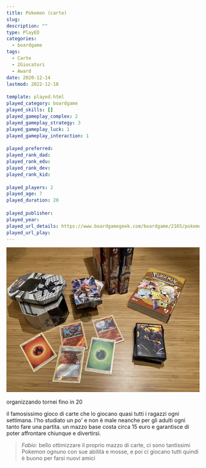 ```yaml
---
title: Pokemon (carte)
slug: 
description: ""
type: PlayED
categories:
  - boardgame
tags:
  - Carte
  - 2Giocatori
  - Award
date: 2020-12-14
lastmod: 2022-12-18

template: played.html
played_category: boardgame
played_skills: []
played_gameplay_complex: 2
played_gameplay_strategy: 3
played_gameplay_luck: 1
played_gameplay_interaction: 1

played_preferred:
played_rank_dad: 
played_rank_edu: 
played_rank_dev: 
played_rank_kid: 

played_players: 2
played_age: 7
played_duration: 20

played_publisher: 
played_year: 
played_url_details: https://www.boardgamegeek.com/boardgame/2165/pokemon-trading-card-game
played_url_play: 
---
```


![](img/pokemon.webp)

organizzando tornei fino in 20

il famosissimo gioco di carte che lo giocano quasi tutti i ragazzi ogni settimana.
l'ho studiato un po' e non è male neanche per gli adulti ogni tanto fare una partita. un mazzo base costa circa 15 euro e garantisce di poter affrontare chiunque e divertirsi.

> *Fabio:*
> bello ottimizzare il proprio mazzo di carte, ci sono tantissimi Pokemon ognuno con sue abilità e mosse, e poi ci giocano tutti quindi è buono per farsi nuovi amici
